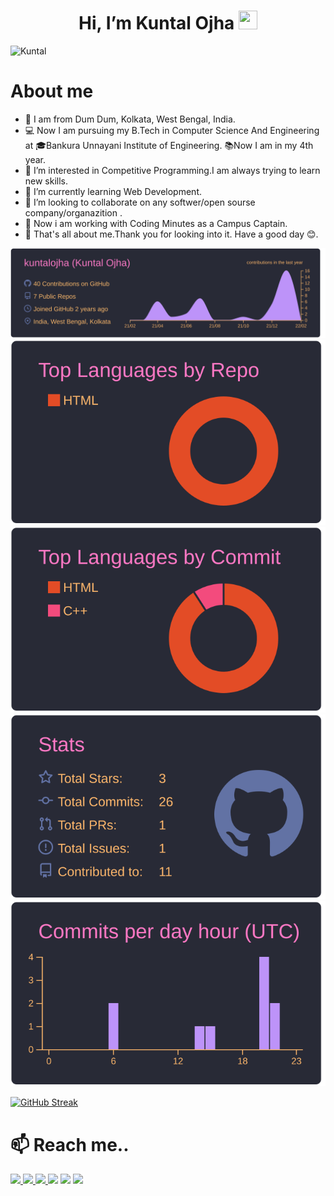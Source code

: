 <!---
For first part.
--->
<h1 align="center"><b>Hi, I’m Kuntal Ojha</b> <img src="https://user-images.githubusercontent.com/39955420/147578264-bae0526c-028a-49d2-8af8-d08bb4edbd2a.gif" height="30" width="30"></h1>

<!---
For followers

![YouTube Channel Subscribers](https://img.shields.io/youtube/channel/subscribers/UCWBbothFPzmnM-FsrxHuL2g?style=social)
![Twitter Follow](https://img.shields.io/twitter/follow/kuntalojha?style=social)
![GitHub followers](https://img.shields.io/github/followers/kuntalojha?style=social)
--->
<!---
Add image 
--->
![Kuntal](https://user-images.githubusercontent.com/67447627/150199943-bac38664-a36d-48cc-99a6-7ed9023d4776.gif)

<h1>About me</h1>

- 🏡 I am from Dum Dum, Kolkata, West Bengal, India.
- 💻 Now I am pursuing my B.Tech in Computer Science And Engineering
     at 🎓Bankura Unnayani Institute of Engineering. 📚Now I am in my 4th year.
- 👀 I’m interested in Competitive Programming.I am always trying to learn new skills.
- 🌱 I’m currently learning Web Development.
- 💞️ I’m looking to collaborate on any softwer/open sourse  company/organazition .
- 🏢 Now i am working with Coding Minutes as a Campus Captain.
- 🎯 That's all about me.Thank you for looking into it. Have a good day 😊.



[![](https://raw.githubusercontent.com/kuntalojha/Peofile-Summary-Card/main/profile-summary-card-output/dracula/0-profile-details.svg)](https://github.com/vn7n24fzkq/github-profile-summary-cards)
[![](https://raw.githubusercontent.com/kuntalojha/Peofile-Summary-Card/main/profile-summary-card-output/dracula/1-repos-per-language.svg)](https://github.com/vn7n24fzkq/github-profile-summary-cards) [![](https://raw.githubusercontent.com/kuntalojha/Peofile-Summary-Card/main/profile-summary-card-output/dracula/2-most-commit-language.svg)](https://github.com/vn7n24fzkq/github-profile-summary-cards)
[![](https://raw.githubusercontent.com/kuntalojha/Peofile-Summary-Card/main/profile-summary-card-output/dracula/3-stats.svg)](https://github.com/vn7n24fzkq/github-profile-summary-cards) [![](https://raw.githubusercontent.com/kuntalojha/Peofile-Summary-Card/main/profile-summary-card-output/dracula/4-productive-time.svg)](https://github.com/vn7n24fzkq/github-profile-summary-cards)

[![GitHub Streak](https://github-readme-streak-stats.herokuapp.com?user=kuntalojha&theme=nightowl&hide_border=true&date_format=M%20j%5B%2C%20Y%5D)](https://git.io/streak-stats)

# 📫 Reach me..

<p align="left">

<a href = "https://www.codechef.com/users/kuntalojha/"><img src="https://img.icons8.com/color/48/000000/codechef.png"/>
<a href = "https://leetcode.com/kuntalojha/"><img src="https://img.icons8.com/external-tal-revivo-color-tal-revivo/48/000000/external-level-up-your-coding-skills-and-quickly-land-a-job-logo-color-tal-revivo.png"/>
<a href = "https://www.hackerrank.com/kuntalojha"><img src="https://img.icons8.com/external-tal-revivo-shadow-tal-revivo/48/000000/external-hackerrank-is-a-technology-company-that-focuses-on-competitive-programming-logo-shadow-tal-revivo.png"/> 
<a href = "https://www.linkedin.com/in/kuntalojha/"><img src="https://img.icons8.com/fluent/48/000000/linkedin.png"/></a>
<a href = "https://twitter.com/kuntalojha"><img src="https://img.icons8.com/fluent/48/000000/twitter.png"/></a>
<a href = "https://www.youtube.com/c/kuntalojha"><img src="https://img.icons8.com/color/48/000000/youtube-play.png"/></a>

</p>

<!---
kuntalojha/kuntalojha is a ✨ special ✨ repository because its `README.md` (this file) appears on your GitHub profile.
You can click the Preview link to take a look at your changes. 
I am very much passionate about . . 
--->
